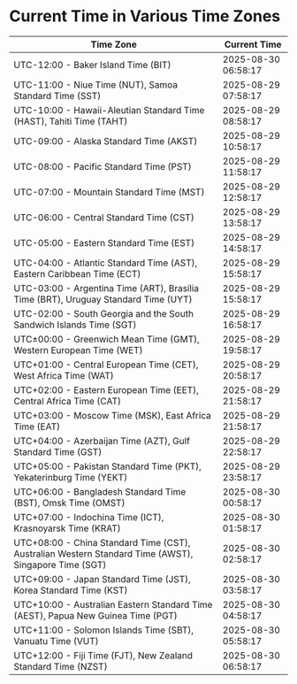 # Current Time in Various Time Zones

| Time Zone | Current Time |
|-----------|--------------|
| UTC-12:00 - Baker Island Time (BIT) | 2025-08-30 06:58:17 |
| UTC-11:00 - Niue Time (NUT), Samoa Standard Time (SST) | 2025-08-29 07:58:17 |
| UTC-10:00 - Hawaii-Aleutian Standard Time (HAST), Tahiti Time (TAHT) | 2025-08-29 08:58:17 |
| UTC-09:00 - Alaska Standard Time (AKST) | 2025-08-29 10:58:17 |
| UTC-08:00 - Pacific Standard Time (PST) | 2025-08-29 11:58:17 |
| UTC-07:00 - Mountain Standard Time (MST) | 2025-08-29 12:58:17 |
| UTC-06:00 - Central Standard Time (CST) | 2025-08-29 13:58:17 |
| UTC-05:00 - Eastern Standard Time (EST) | 2025-08-29 14:58:17 |
| UTC-04:00 - Atlantic Standard Time (AST), Eastern Caribbean Time (ECT) | 2025-08-29 15:58:17 |
| UTC-03:00 - Argentina Time (ART), Brasília Time (BRT), Uruguay Standard Time (UYT) | 2025-08-29 15:58:17 |
| UTC-02:00 - South Georgia and the South Sandwich Islands Time (SGT) | 2025-08-29 16:58:17 |
| UTC±00:00 - Greenwich Mean Time (GMT), Western European Time (WET) | 2025-08-29 19:58:17 |
| UTC+01:00 - Central European Time (CET), West Africa Time (WAT) | 2025-08-29 20:58:17 |
| UTC+02:00 - Eastern European Time (EET), Central Africa Time (CAT) | 2025-08-29 21:58:17 |
| UTC+03:00 - Moscow Time (MSK), East Africa Time (EAT) | 2025-08-29 21:58:17 |
| UTC+04:00 - Azerbaijan Time (AZT), Gulf Standard Time (GST) | 2025-08-29 22:58:17 |
| UTC+05:00 - Pakistan Standard Time (PKT), Yekaterinburg Time (YEKT) | 2025-08-29 23:58:17 |
| UTC+06:00 - Bangladesh Standard Time (BST), Omsk Time (OMST) | 2025-08-30 00:58:17 |
| UTC+07:00 - Indochina Time (ICT), Krasnoyarsk Time (KRAT) | 2025-08-30 01:58:17 |
| UTC+08:00 - China Standard Time (CST), Australian Western Standard Time (AWST), Singapore Time (SGT) | 2025-08-30 02:58:17 |
| UTC+09:00 - Japan Standard Time (JST), Korea Standard Time (KST) | 2025-08-30 03:58:17 |
| UTC+10:00 - Australian Eastern Standard Time (AEST), Papua New Guinea Time (PGT) | 2025-08-30 04:58:17 |
| UTC+11:00 - Solomon Islands Time (SBT), Vanuatu Time (VUT) | 2025-08-30 05:58:17 |
| UTC+12:00 - Fiji Time (FJT), New Zealand Standard Time (NZST) | 2025-08-30 06:58:17 |
